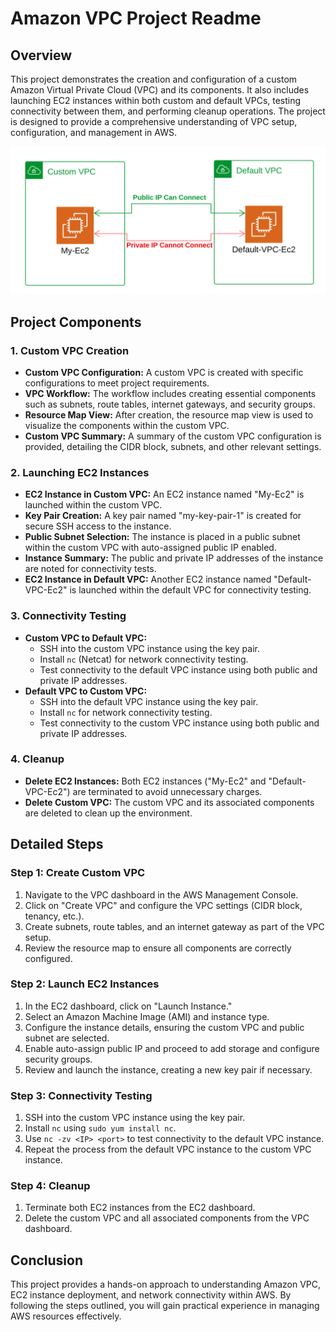 # Amazon VPC Project Readme

## Overview
This project demonstrates the creation and configuration of a custom Amazon Virtual Private Cloud (VPC) and its components. It also includes launching EC2 instances within both custom and default VPCs, testing connectivity between them, and performing cleanup operations. The project is designed to provide a comprehensive understanding of VPC setup, configuration, and management in AWS.

![Diagram of the project](./13_vpc_peering.png)

## Project Components

### 1. Custom VPC Creation
- **Custom VPC Configuration:** A custom VPC is created with specific configurations to meet project requirements.
- **VPC Workflow:** The workflow includes creating essential components such as subnets, route tables, internet gateways, and security groups.
- **Resource Map View:** After creation, the resource map view is used to visualize the components within the custom VPC.
- **Custom VPC Summary:** A summary of the custom VPC configuration is provided, detailing the CIDR block, subnets, and other relevant settings.

### 2. Launching EC2 Instances
- **EC2 Instance in Custom VPC:** An EC2 instance named "My-Ec2" is launched within the custom VPC.
- **Key Pair Creation:** A key pair named "my-key-pair-1" is created for secure SSH access to the instance.
- **Public Subnet Selection:** The instance is placed in a public subnet within the custom VPC with auto-assigned public IP enabled.
- **Instance Summary:** The public and private IP addresses of the instance are noted for connectivity tests.
- **EC2 Instance in Default VPC:** Another EC2 instance named "Default-VPC-Ec2" is launched within the default VPC for connectivity testing.

### 3. Connectivity Testing
- **Custom VPC to Default VPC:**
  - SSH into the custom VPC instance using the key pair.
  - Install `nc` (Netcat) for network connectivity testing.
  - Test connectivity to the default VPC instance using both public and private IP addresses.
- **Default VPC to Custom VPC:**
  - SSH into the default VPC instance using the key pair.
  - Install `nc` for network connectivity testing.
  - Test connectivity to the custom VPC instance using both public and private IP addresses.

### 4. Cleanup
- **Delete EC2 Instances:** Both EC2 instances ("My-Ec2" and "Default-VPC-Ec2") are terminated to avoid unnecessary charges.
- **Delete Custom VPC:** The custom VPC and its associated components are deleted to clean up the environment.

## Detailed Steps

### Step 1: Create Custom VPC
1. Navigate to the VPC dashboard in the AWS Management Console.
2. Click on "Create VPC" and configure the VPC settings (CIDR block, tenancy, etc.).
3. Create subnets, route tables, and an internet gateway as part of the VPC setup.
4. Review the resource map to ensure all components are correctly configured.

### Step 2: Launch EC2 Instances
1. In the EC2 dashboard, click on "Launch Instance."
2. Select an Amazon Machine Image (AMI) and instance type.
3. Configure the instance details, ensuring the custom VPC and public subnet are selected.
4. Enable auto-assign public IP and proceed to add storage and configure security groups.
5. Review and launch the instance, creating a new key pair if necessary.

### Step 3: Connectivity Testing
1. SSH into the custom VPC instance using the key pair.
2. Install `nc` using `sudo yum install nc`.
3. Use `nc -zv <IP> <port>` to test connectivity to the default VPC instance.
4. Repeat the process from the default VPC instance to the custom VPC instance.

### Step 4: Cleanup
1. Terminate both EC2 instances from the EC2 dashboard.
2. Delete the custom VPC and all associated components from the VPC dashboard.

## Conclusion
This project provides a hands-on approach to understanding Amazon VPC, EC2 instance deployment, and network connectivity within AWS. By following the steps outlined, you will gain practical experience in managing AWS resources effectively.

